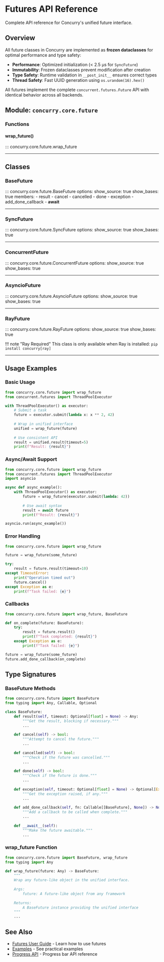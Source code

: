 # Futures API Reference

Complete API reference for Concurry's unified future interface.

## Overview

All future classes in Concurry are implemented as **frozen dataclasses** for optimal performance and type safety:

- **Performance**: Optimized initialization (< 2.5 µs for `SyncFuture`)
- **Immutability**: Frozen dataclasses prevent modification after creation
- **Type Safety**: Runtime validation in `__post_init__` ensures correct types
- **Thread Safety**: Fast UUID generation using `os.urandom(16).hex()`

All futures implement the complete `concurrent.futures.Future` API with identical behavior across all backends.

## Module: `concurry.core.future`

### Functions

#### wrap_future()

::: concurry.core.future.wrap_future

---

## Classes

### BaseFuture

::: concurry.core.future.BaseFuture
    options:
      show_source: true
      show_bases: true
      members:
        - result
        - cancel
        - cancelled
        - done
        - exception
        - add_done_callback
        - __await__

---

### SyncFuture

::: concurry.core.future.SyncFuture
    options:
      show_source: true
      show_bases: true

---

### ConcurrentFuture

::: concurry.core.future.ConcurrentFuture
    options:
      show_source: true
      show_bases: true

---

### AsyncioFuture

::: concurry.core.future.AsyncioFuture
    options:
      show_source: true
      show_bases: true

---

### RayFuture

::: concurry.core.future.RayFuture
    options:
      show_source: true
      show_bases: true

!!! note "Ray Required"
    This class is only available when Ray is installed: `pip install concurry[ray]`

---

## Usage Examples

### Basic Usage

```python
from concurry.core.future import wrap_future
from concurrent.futures import ThreadPoolExecutor

with ThreadPoolExecutor() as executor:
    # Submit a task
    future = executor.submit(lambda x: x ** 2, 42)
    
    # Wrap in unified interface
    unified = wrap_future(future)
    
    # Use consistent API
    result = unified.result(timeout=5)
    print(f"Result: {result}")
```

### Async/Await Support

```python
from concurry.core.future import wrap_future
from concurrent.futures import ThreadPoolExecutor
import asyncio

async def async_example():
    with ThreadPoolExecutor() as executor:
        future = wrap_future(executor.submit(lambda: 42))
        
        # Use await syntax
        result = await future
        print(f"Result: {result}")

asyncio.run(async_example())
```

### Error Handling

```python
from concurry.core.future import wrap_future

future = wrap_future(some_future)

try:
    result = future.result(timeout=10)
except TimeoutError:
    print("Operation timed out")
    future.cancel()
except Exception as e:
    print(f"Task failed: {e}")
```

### Callbacks

```python
from concurry.core.future import wrap_future, BaseFuture

def on_complete(future: BaseFuture):
    try:
        result = future.result()
        print(f"Task completed: {result}")
    except Exception as e:
        print(f"Task failed: {e}")

future = wrap_future(some_future)
future.add_done_callback(on_complete)
```

## Type Signatures

### BaseFuture Methods

```python
from concurry.core.future import BaseFuture
from typing import Any, Callable, Optional

class BaseFuture:
    def result(self, timeout: Optional[float] = None) -> Any:
        """Get the result, blocking if necessary."""
        ...
    
    def cancel(self) -> bool:
        """Attempt to cancel the future."""
        ...
    
    def cancelled(self) -> bool:
        """Check if the future was cancelled."""
        ...
    
    def done(self) -> bool:
        """Check if the future is done."""
        ...
    
    def exception(self, timeout: Optional[float] = None) -> Optional[Exception]:
        """Get the exception raised, if any."""
        ...
    
    def add_done_callback(self, fn: Callable[[BaseFuture], None]) -> None:
        """Add a callback to be called when complete."""
        ...
    
    def __await__(self):
        """Make the future awaitable."""
        ...
```

### wrap_future Function

```python
from concurry.core.future import BaseFuture, wrap_future
from typing import Any

def wrap_future(future: Any) -> BaseFuture:
    """
    Wrap any future-like object in the unified interface.
    
    Args:
        future: A future-like object from any framework
    
    Returns:
        A BaseFuture instance providing the unified interface
    """
    ...
```

## See Also

- [Futures User Guide](../user-guide/futures.md) - Learn how to use futures
- [Examples](../examples.md) - See practical examples
- [Progress API](progress.md) - Progress bar API reference


